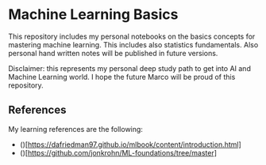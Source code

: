 # Machine Learning Basics 
This repository includes my personal notebooks on the basics
concepts for mastering machine learning. This includes also 
statistics fundamentals. Also personal hand written notes will 
be published in future versions.

Disclaimer: this represents my personal deep study path to get
into AI and Machine Learning world. I hope the future Marco will 
be proud of this repository.

## References
My learning references are the following:
- ()[https://dafriedman97.github.io/mlbook/content/introduction.html]
- ()[https://github.com/jonkrohn/ML-foundations/tree/master]